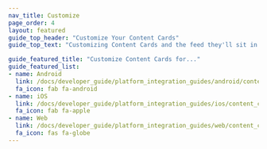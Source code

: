 ```yaml
---
nav_title: Customize
page_order: 4
layout: featured
guide_top_header: "Customize Your Content Cards"
guide_top_text: "Customizing Content Cards and the feed they'll sit in cannot be done during the campaign creation process - you must work with your engineers and developers to build and customize your cards. It's easy and completely customizable this way!"

guide_featured_title: "Customize Content Cards for..."
guide_featured_list:
- name: Android
  link: /docs/developer_guide/platform_integration_guides/android/content_cards/customization/
  fa_icon: fab fa-android
- name: iOS
  link: /docs/developer_guide/platform_integration_guides/ios/content_cards/customization/
  fa_icon: fab fa-apple
- name: Web
  link: /docs/developer_guide/platform_integration_guides/web/content_cards/customization/
  fa_icon: fas fa-globe
---
```

<br>
